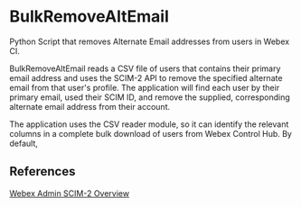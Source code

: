 # BulkRemoveAltEmail
Python Script that removes Alternate Email addresses from users in Webex CI.

BulkRemoveAltEmail reads a CSV file of users that contains their primary email address and uses the SCIM-2 API to
remove the specified alternate email from that user's profile. The application will find each user by their 
primary email, used their SCIM ID, and remove the supplied, corresponding alternate email address from their account.

The application uses the CSV reader module, so it can identify the relevant columns in a complete bulk download of 
users from Webex Control Hub. By default, 

## References
[Webex Admin SCIM-2 Overview](https://developer.webex.com/admin/docs/scim-2-overview)
